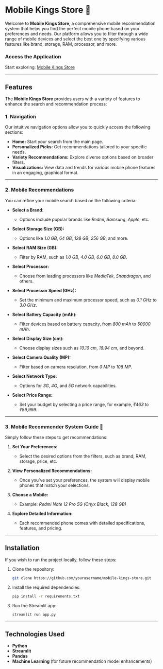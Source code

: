 # Mobile Kings Store 📱

Welcome to **Mobile Kings Store**, a comprehensive mobile recommendation system that helps you find the perfect mobile phone based on your preferences and needs. Our platform allows you to filter through a wide range of mobile devices and select the best one by specifying various features like brand, storage, RAM, processor, and more.

### Access the Application
Start exploring: [Mobile Kings Store](https://mobilekingsstore.streamlit.app/)

---

## Features
The **Mobile Kings Store** provides users with a variety of features to enhance the search and recommendation process:

### 1. **Navigation**
Our intuitive navigation options allow you to quickly access the following sections:

- **Home:** Start your search from the main page.
- **Personalized Picks:** Get recommendations tailored to your specific needs.
- **Variety Recommendations:** Explore diverse options based on broader filters.
- **Visualizations:** View data and trends for various mobile phone features in an engaging, graphical format.

---

### 2. **Mobile Recommendations**
You can refine your mobile search based on the following criteria:

- **Select a Brand:**
  - Options include popular brands like *Redmi*, *Samsung*, *Apple*, etc.
  
- **Select Storage Size (GB):**
  - Options like *1.0 GB*, *64 GB*, *128 GB*, *256 GB*, and more.
  
- **Select RAM Size (GB):**
  - Filter by RAM, such as *1.0 GB*, *4.0 GB*, *6.0 GB*, *8.0 GB*.
  
- **Select Processor:**
  - Choose from leading processors like *MediaTek*, *Snapdragon*, and others.
  
- **Select Processor Speed (GHz):**
  - Set the minimum and maximum processor speed, such as *0.1 GHz* to *3.0 GHz*.
  
- **Select Battery Capacity (mAh):**
  - Filter devices based on battery capacity, from *800 mAh* to *50000 mAh*.
  
- **Select Display Size (cm):**
  - Choose display sizes such as *10.16 cm*, *16.94 cm*, and beyond.
  
- **Select Camera Quality (MP):**
  - Filter based on camera resolution, from *0 MP* to *108 MP*.
  
- **Select Network Type:**
  - Options for *3G*, *4G*, and *5G* network capabilities.
  
- **Select Price Range:**
  - Set your budget by selecting a price range, for example, *₹463* to *₹89,999*.

---

### 3. **Mobile Recommender System Guide** 📲
Simply follow these steps to get recommendations:

1. **Set Your Preferences:**
   - Select the desired options from the filters, such as brand, RAM, storage, price, etc.
   
2. **View Personalized Recommendations:**
   - Once you've set your preferences, the system will display mobile phones that match your selections.

3. **Choose a Mobile:**
   - Example: *Redmi Note 12 Pro 5G (Onyx Black, 128 GB)*

4. **Explore Detailed Information:**
   - Each recommended phone comes with detailed specifications, features, and pricing.

---

## Installation
If you wish to run the project locally, follow these steps:

1. Clone the repository:
    ```bash
    git clone https://github.com/yourusername/mobile-kings-store.git
    ```

2. Install the required dependencies:
    ```bash
    pip install -r requirements.txt
    ```

3. Run the Streamlit app:
    ```bash
    streamlit run app.py
    ```
---

## Technologies Used
- **Python**
- **Streamlit**
- **Pandas**
- **Machine Learning** (for future recommendation model enhancements)

